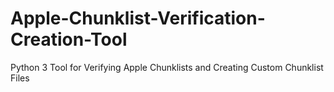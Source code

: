 # Apple-Chunklist-Verification-Creation-Tool
Python 3 Tool for Verifying Apple Chunklists and Creating Custom Chunklist Files
